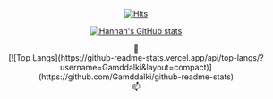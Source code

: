 <div align=center>
  
  [![Hits](https://hits.seeyoufarm.com/api/count/incr/badge.svg?url=https%3A%2F%2Fgithub.com%2FGamddalki)](https://hits.seeyoufarm.com)

</div>
<div align=center>
  
  [![Hannah's GitHub stats](https://github-readme-stats.vercel.app/api?username=Gamddalki&show_icons=true)](https://github.com/Gamddalki/github-readme-stats)
  
</div>
<div align=center>
  🌱
    
</div>
 <div align=center>
  [![Top Langs](https://github-readme-stats.vercel.app/api/top-langs/?username=Gamddalki&layout=compact)](https://github.com/Gamddalki/github-readme-stats)
</div>

<div align=center>
📫 
</div>
